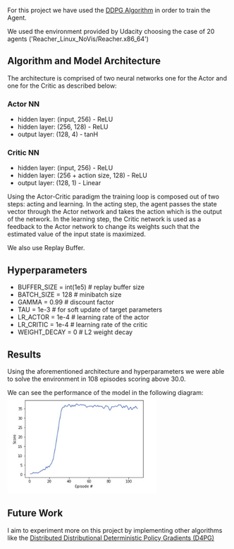 For this project we have used the [DDPG Algorithm](https://arxiv.org/abs/1509.02971) in order to train the Agent. 

We used the environment provided by Udacity choosing the case of 20 agents ('Reacher_Linux_NoVis/Reacher.x86_64')

## Algorithm and Model Architecture

The architecture is comprised of two neural networks one for the Actor and one for the Critic as described below:

### Actor NN

* hidden layer: (input, 256) - ReLU
* hidden layer: (256, 128) - ReLU
* output layer: (128, 4) - tanH

### Critic NN

* hidden layer: (input, 256) - ReLU
* hidden layer: (256 + action size, 128) - ReLU
* output layer: (128, 1) - Linear

Using the Actor-Critic paradigm the training loop is composed out of two steps: acting and learning. 
In the acting step, the agent passes the state vector through the Actor network and takes the action which is the output of the network.
In the learning step, the Critic network is used as a feedback to the Actor network to change its weights such that the estimated value of the input state is maximized.

We also use Replay Buffer.  

## Hyperparameters
* BUFFER_SIZE = int(1e5)  # replay buffer size
* BATCH_SIZE = 128         # minibatch size
* GAMMA = 0.99            # discount factor
* TAU = 1e-3              # for soft update of target parameters
* LR_ACTOR = 1e-4         # learning rate of the actor
* LR_CRITIC = 1e-4        # learning rate of the critic
* WEIGHT_DECAY = 0      # L2 weight decay

## Results
Using the aforementioned architecture and hyperparameters we were able to solve the environment in 108 episodes scoring above 30.0. 

We can see the performance of the model in the following diagram: 
![alt text](https://github.com/Strihias/Deep-Reinforcement-Learning---Reacher-Project/blob/main/diagram.jpg "Performance Diagram")

## Future Work
I aim to experiment more on this project by implementing other algorithms like the [Distributed Distributional Deterministic Policy Gradients (D4PG)](https://openreview.net/forum?id=SyZipzbCb)
